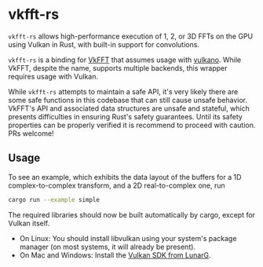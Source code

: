 # vkfft-rs

`vkfft-rs` allows high-performance execution of 1, 2, or 3D FFTs on the GPU using Vulkan in Rust, with built-in support for convolutions.

`vkfft-rs` is a binding for [VkFFT](https://github.com/DTolm/VkFFT) that assumes usage with [vulkano](https://vulkano.rs/). While VkFFT, despite the name, supports multiple backends, this wrapper requires usage with Vulkan.

While `vkfft-rs` attempts to maintain a safe API, it's very likely there are some safe functions in this codebase that can still cause unsafe behavior. VkFFT's API and associated data structures are unsafe and stateful, which presents difficulties in ensuring Rust's safety guarantees. Until its safety properties can be properly verified it is recommend to proceed with caution. PRs welcome!

## Usage

To see an example, which exhibits the data layout of the buffers for a 1D complex-to-complex transform, and a 2D real-to-complex one, run
```.sh
cargo run --example simple
```

The required libraries should now be built automatically by cargo, except for Vulkan itself. 

 - On Linux: You should install libvulkan using your system's package manager (on most systems, it will already be present).
 - On Mac and Windows: Install the [Vulkan SDK from LunarG](https://vulkan.lunarg.com). 
 